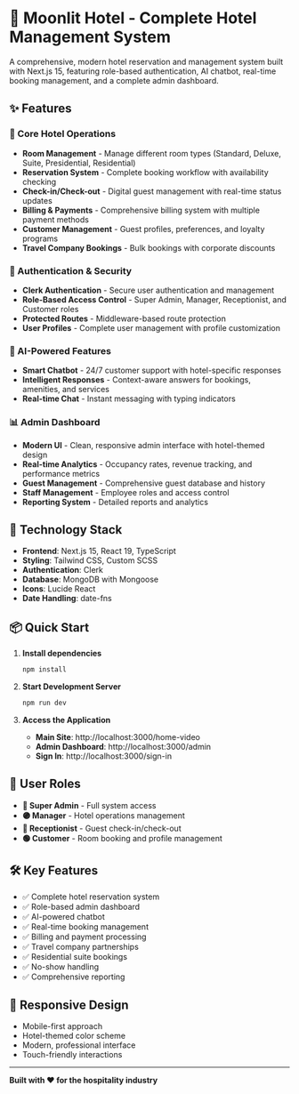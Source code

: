 # 🏨 Moonlit Hotel - Complete Hotel Management System

A comprehensive, modern hotel reservation and management system built with Next.js 15, featuring role-based authentication, AI chatbot, real-time booking management, and a complete admin dashboard.

## ✨ Features

### 🌟 Core Hotel Operations
- **Room Management** - Manage different room types (Standard, Deluxe, Suite, Presidential, Residential)
- **Reservation System** - Complete booking workflow with availability checking
- **Check-in/Check-out** - Digital guest management with real-time status updates
- **Billing & Payments** - Comprehensive billing system with multiple payment methods
- **Customer Management** - Guest profiles, preferences, and loyalty programs
- **Travel Company Bookings** - Bulk bookings with corporate discounts

### 🔐 Authentication & Security
- **Clerk Authentication** - Secure user authentication and management
- **Role-Based Access Control** - Super Admin, Manager, Receptionist, and Customer roles
- **Protected Routes** - Middleware-based route protection
- **User Profiles** - Complete user management with profile customization

### 🤖 AI-Powered Features
- **Smart Chatbot** - 24/7 customer support with hotel-specific responses
- **Intelligent Responses** - Context-aware answers for bookings, amenities, and services
- **Real-time Chat** - Instant messaging with typing indicators

### 📊 Admin Dashboard
- **Modern UI** - Clean, responsive admin interface with hotel-themed design
- **Real-time Analytics** - Occupancy rates, revenue tracking, and performance metrics
- **Guest Management** - Comprehensive guest database and history
- **Staff Management** - Employee roles and access control
- **Reporting System** - Detailed reports and analytics

## 🚀 Technology Stack

- **Frontend**: Next.js 15, React 19, TypeScript
- **Styling**: Tailwind CSS, Custom SCSS
- **Authentication**: Clerk
- **Database**: MongoDB with Mongoose
- **Icons**: Lucide React
- **Date Handling**: date-fns

## 📦 Quick Start

1. **Install dependencies**
   ```bash
   npm install
   ```

2. **Start Development Server**
   ```bash
   npm run dev
   ```

3. **Access the Application**
   - **Main Site**: http://localhost:3000/home-video
   - **Admin Dashboard**: http://localhost:3000/admin
   - **Sign In**: http://localhost:3000/sign-in

## 🎯 User Roles

- **🔴 Super Admin** - Full system access
- **🟣 Manager** - Hotel operations management
- **🔵 Receptionist** - Guest check-in/check-out
- **🟢 Customer** - Room booking and profile management

## 🛠️ Key Features

- ✅ Complete hotel reservation system
- ✅ Role-based admin dashboard
- ✅ AI-powered chatbot
- ✅ Real-time booking management
- ✅ Billing and payment processing
- ✅ Travel company partnerships
- ✅ Residential suite bookings
- ✅ No-show handling
- ✅ Comprehensive reporting

## 📱 Responsive Design

- Mobile-first approach
- Hotel-themed color scheme
- Modern, professional interface
- Touch-friendly interactions

---

**Built with ❤️ for the hospitality industry**

